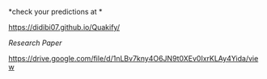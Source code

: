 
*check your predictions at *

https://didibi07.github.io/Quakify/

*Research Paper*

https://drive.google.com/file/d/1nLBv7kny4O6JN9t0XEv0IxrKLAy4Yida/view
